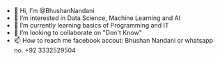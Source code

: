 - 👋 Hi, I’m @BhushanNandani
- 👀 I’m interested in Data Science, Machine Learning and AI
- 🌱 I’m currently learning basics of Programming and IT
- 💞️ I’m looking to collaborate on "Don't Know"
- 📫 How to reach me facebook accout: Bhushan Nandani or whatsapp no. +92 3332529504
<!---
BhushanNandani/BhushanNandani is a ✨ special ✨ repository because its `README.md` (this file) appears on your GitHub profile.
You can click the Preview link to take a look at your changes.
--->
